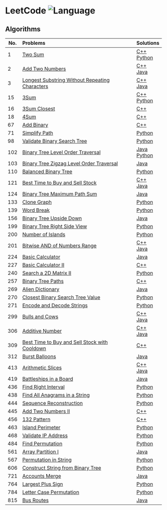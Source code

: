 # LeetCode ![Language](https://img.shields.io/badge/language-C++%20%2F%20Java%20%2F%20Python-blue.svg)
## Algorithms
| No. | Problems | Solutions |
| --- |:---------|:----------|
| 1 | [Two Sum](https://leetcode.com/problems/two-sum/description/) | [C++](../../../LC-cpp/blob/master/source/TwoSum.cpp)<br>[Python](../../../LC-python/blob/master/TwoSum.py) |
| 2 | [Add Two Numbers](https://leetcode.com/problems/add-two-numbers/description/) | [C++](../../../LC-cpp/blob/master/source/AddTwoNumbers.cpp)<br>[Java](../../../LC-java/blob/master/src/solutions/AddTwoNumbers.java) |
| 3 | [Longest Substring Without Repeating Characters](https://leetcode.com/problems/longest-substring-without-repeating-characters/description/) | [C++](../../../LC-cpp/blob/master/source/LongestSubstringWithoutRepeatingCharacters.cpp)<br>[Java](../../../LC-java/blob/master/src/solutions/LongestSubstringWithoutRepeatingCharacters.java) |
| 15 | [3Sum](https://leetcode.com/problems/3sum/description/) | [C++](../../../LC-cpp/blob/master/source/3Sum.cpp)<br>[Python](../../../LC-python/blob/master/3Sum.py) |
| 16 | [3Sum Closest](https://leetcode.com/problems/3sum-closest/description/) | [C++](../../../LC-cpp/blob/master/source/3SumClosest.cpp) |
| 18 | [4Sum](https://leetcode.com/problems/4sum/description/) | [C++](../../../LC-cpp/blob/master/source/4Sum.cpp) |
| 67 | [Add Binary](https://leetcode.com/problems/add-binary/description/) | [C++](../../../LC-cpp/blob/master/source/AddBinary.cpp) |
| 71 | [Simplify Path](https://leetcode.com/problems/simplify-path/description/) | [Python](../../../LC-python/blob/master/SimplifyPath.py) |
| 98 | [Validate Binary Search Tree](https://leetcode.com/problems/validate-binary-search-tree/description/) | [Python](../../../LC-python/blob/master/ValidateBinarySearchTree.py) |
| 102 | [Binary Tree Level Order Traversal](https://leetcode.com/problems/binary-tree-level-order-traversal/description/) | [Java](../../../LC-java/blob/master/BinaryTreeLevelOrderTraversal.java)<br>[Python](../../../LC-python/blob/master/BinaryTreeLevelOrderTraversal.py) |
| 103 | [Binary Tree Zigzag Level Order Traversal](https://leetcode.com/problems/binary-tree-zigzag-level-order-traversal/description/) | [Java](../../../LC-java/blob/master/BinaryTreeZigzagLevelOrderTraversal.java) |
| 110 | [Balanced Binary Tree](https://leetcode.com/problems/balanced-binary-tree/description/) | [Python](../../../LC-python/blob/master/BalancedBinaryTree.py) |
| 121| [Best Time to Buy and Sell Stock](https://leetcode.com/problems/best-time-to-buy-and-sell-stock/description/) | [C++](../../../LC-cpp/blob/master/source/BestTimeToBuySellStock.cpp)<br>[Java](../../../LC-java/blob/master/source/BestTimeToBuyAndSellStock.java) |
| 124 | [Binary Tree Maximum Path Sum](https://leetcode.com/problems/binary-tree-maximum-path-sum/description/) | [Java](../../../LC-java/blob/master/BinaryTreeMaximumPathSum.java) |
| 133 | [Clone Graph](https://leetcode.com/problems/clone-graph/description/) | [Python](../../../LC-python/blob/master/CloneGraph.py) |
| 139 | [Word Break](https://leetcode.com/problems/word-break/description/) | [Python](../../../LC-python/blob/master/WordBreak.py) |
| 156 | [Binary Tree Upside Down](https://leetcode.com/problems/binary-tree-upside-down/description/) | [Java](../../../LC-java/blob/master/BinaryTreeUpsideDown.java) |
| 199 | [Binary Tree Right Side View](https://leetcode.com/problems/binary-tree-right-side-view/description/) | [Python](../../../LC-python/blob/master/BinaryTreeRightSideView.py) |
| 200 | [Number of Islands](https://leetcode.com/problems/number-of-islands/description/) | [Python](../../../LC-python/blob/master/NumberOfIslands.py) |
| 201 | [Bitwise AND of Numbers Range](https://leetcode.com/problems/bitwise-and-of-numbers-range/description/) | [C++](../../../LC-cpp/blob/master/source/BitwiseANDofNumbersRange.cpp)<br>[Java](../../../LC-java/blob/master/source/BitwiseANDofNumbersRange.java) |
| 224 | [Basic Calculator](https://leetcode.com/problems/basic-calculator/description/) | [Java](../../../LC-java/blob/master/source/BasicCalculator.java) |
| 227 | [Basic Calculator II](https://leetcode.com/problems/basic-calculator-ii/description/) | [C++](../../../LC-cpp/blob/master/source/BasicCalculatorII.cpp) |
| 240 | [Search a 2D Matrix II](https://leetcode.com/problems/search-a-2d-matrix-ii/description/) | [Python](../../../LC-python/blob/master/SearchA2DMatrixII.py) |
| 257 | [Binary Tree Paths](https://leetcode.com/problems/binary-tree-paths/description/) | [C++](../../../LC-cpp/blob/master/source/BinaryTreePaths.cpp) |
| 269 | [Alien Dictionary](https://leetcode.com/problems/alien-dictionary/description/) | [Java](../../../LC-java/blob/master/AlienDictionary.java) |
| 270 | [Closest Binary Search Tree Value](https://leetcode.com/problems/closest-binary-search-tree-value/description/) | [Python](../../../LC-python/blob/master/ClosestBinarySearchTreeValue.py) |
| 271 | [Encode and Decode Strings](https://leetcode.com/problems/encode-and-decode-strings/description/) | [Python](../../../LC-python/blob/master/EncodeAndDecodeStrings.py) |
| 299 | [Bulls and Cows](https://leetcode.com/problems/bulls-and-cows/description/) | [C++](../../../LC-cpp/blob/master/source/BullsAndCows.cpp)<br>[Java](../../../LC-java/blob/master/source/BullsAndCows.java) |
| 306 | [Additive Number](https://leetcode.com/problems/additive-number/description/) | [C++](../../../LC-cpp/blob/master/source/AdditiveNumber.cpp)<br>[Java](../../../LC-java/blob/master/source/AdditiveNumber.java) |
| 309 | [Best Time to Buy and Sell Stock with Cooldown](https://leetcode.com/problems/best-time-to-buy-and-sell-stock-with-cooldown/description/) | [C++](../../../LC-cpp/blob/master/source/BestTimeToBuyAndSellStockWithCooldown.cpp) |
| 312 | [Burst Balloons](https://leetcode.com/problems/burst-balloons/description/) | [Java](../../../LC-java/blob/master/source/BurstBalloons.java) |
| 413 | [Arithmetic Slices](https://leetcode.com/problems/arithmetic-slices/description/) | [C++](../../../LC-cpp/blob/master/source/ArithmeticSlices.cpp)<br>[Java](../../../LC-java/blob/master/source/ArithmeticSlices.java) |
| 419 | [Battleships in a Board](https://leetcode.com/problems/battleships-in-a-board/description/) | [Java](../../../LC-java/blob/master/source/BattleshipsInBoard.java) |
| 436 | [Find Right Interval](https://leetcode.com/problems/find-right-interval/description/) | [Python](../../../LC-python/blob/master/FindRightInterval.py) |
| 438 | [Find All Anagrams in a String](https://leetcode.com/problems/find-all-anagrams-in-a-string/description/) | [Python](../../../LC-python/blob/master/FindAllAnagramsInAString.py) |
| 444 | [Sequence Reconstruction](https://leetcode.com/problems/sequence-reconstruction/description/) | [Python](../../../LC-python/blob/master/SequenceReconstruction.py) |
| 445 | [Add Two Numbers II](https://leetcode.com/problems/add-two-numbers-ii/description/) | [C++](../../../LC-cpp/blob/master/source/AddTwoNumbersII.cpp) |
| 456 | [132 Pattern](https://leetcode.com/problems/132-pattern/description/) | [C++](../../../LC-cpp/blob/master/source/132Pattern.cpp) |
| 463 | [Island Perimeter](https://leetcode.com/problems/island-perimeter/description/) | [Python](../../../LC-python/blob/master/IslandPerimeter.py) |
| 468 | [Validate IP Address](https://leetcode.com/problems/validate-ip-address/description/) | [Python](../../../LC-python/blob/master/ValidateIPAddress.py) |
| 484 | [Find Permutation](https://leetcode.com/problems/find-permutation/description/) | [Python](../../../LC-python/blob/master/FindPermutation.py) |
| 561 | [Array Partition I](https://leetcode.com/problems/array-partition-i/description/) | [Java](../../../LC-python/blob/master/ArrayPartitionI.java) |
| 567 | [Permutation in String](https://leetcode.com/problems/permutation-in-string/description/) | [Python](../../../LC-python/blob/master/PermutationInString.py) |
| 606 | [Construct String from Binary Tree](https://leetcode.com/problems/construct-string-from-binary-tree/description/) | [Python](../../../LC-python/blob/master/ConstructStringFromBinaryTree.py) |
| 721 | [Accounts Merge](https://leetcode.com/problems/accounts-merge/description/) | [Java](../../../LC-java/blob/master/AccountsMerge.java) |
| 764 | [Largest Plus Sign](https://leetcode.com/problems/largest-plus-sign/description/) | [Python](../../../LC-python/blob/master/LargestPlusSign.py) |
| 784 | [Letter Case Permutation](https://leetcode.com/problems/letter-case-permutation/description/) | [Python](../../../LC-python/blob/master/LetterCasePermutation.py) |
| 815 | [Bus Routes](https://leetcode.com/problems/bus-routes/description/) | [Java](../../../LC-java/blob/master/BusRoutes.java) |
